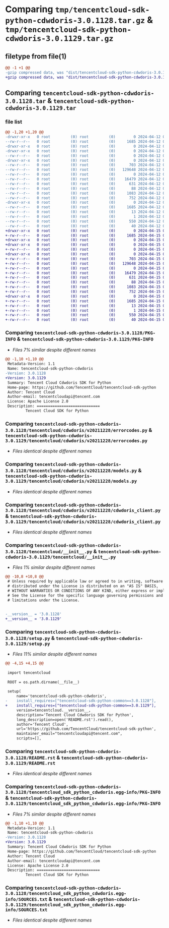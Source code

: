 # Comparing `tmp/tencentcloud-sdk-python-cdwdoris-3.0.1128.tar.gz` & `tmp/tencentcloud-sdk-python-cdwdoris-3.0.1129.tar.gz`

## filetype from file(1)

```diff
@@ -1 +1 @@
-gzip compressed data, was "dist/tencentcloud-sdk-python-cdwdoris-3.0.1128.tar", last modified: Fri Apr 12 09:35:41 2024, max compression
+gzip compressed data, was "dist/tencentcloud-sdk-python-cdwdoris-3.0.1129.tar", last modified: Mon Apr 15 04:19:24 2024, max compression
```

## Comparing `tencentcloud-sdk-python-cdwdoris-3.0.1128.tar` & `tencentcloud-sdk-python-cdwdoris-3.0.1129.tar`

### file list

```diff
@@ -1,20 +1,20 @@
-drwxr-xr-x   0 root         (0) root         (0)        0 2024-04-12 09:35:41.000000 tencentcloud-sdk-python-cdwdoris-3.0.1128/
--rw-r--r--   0 root         (0) root         (0)     1685 2024-04-12 09:35:41.000000 tencentcloud-sdk-python-cdwdoris-3.0.1128/PKG-INFO
-drwxr-xr-x   0 root         (0) root         (0)        0 2024-04-12 09:35:41.000000 tencentcloud-sdk-python-cdwdoris-3.0.1128/tencentcloud/
-drwxr-xr-x   0 root         (0) root         (0)        0 2024-04-12 09:35:41.000000 tencentcloud-sdk-python-cdwdoris-3.0.1128/tencentcloud/cdwdoris/
--rw-r--r--   0 root         (0) root         (0)        0 2024-04-12 09:35:41.000000 tencentcloud-sdk-python-cdwdoris-3.0.1128/tencentcloud/cdwdoris/__init__.py
-drwxr-xr-x   0 root         (0) root         (0)        0 2024-04-12 09:35:41.000000 tencentcloud-sdk-python-cdwdoris-3.0.1128/tencentcloud/cdwdoris/v20211228/
--rw-r--r--   0 root         (0) root         (0)      703 2024-04-12 09:35:41.000000 tencentcloud-sdk-python-cdwdoris-3.0.1128/tencentcloud/cdwdoris/v20211228/errorcodes.py
--rw-r--r--   0 root         (0) root         (0)   129648 2024-04-12 09:35:41.000000 tencentcloud-sdk-python-cdwdoris-3.0.1128/tencentcloud/cdwdoris/v20211228/models.py
--rw-r--r--   0 root         (0) root         (0)        0 2024-04-12 09:35:41.000000 tencentcloud-sdk-python-cdwdoris-3.0.1128/tencentcloud/cdwdoris/v20211228/__init__.py
--rw-r--r--   0 root         (0) root         (0)    16479 2024-04-12 09:35:41.000000 tencentcloud-sdk-python-cdwdoris-3.0.1128/tencentcloud/cdwdoris/v20211228/cdwdoris_client.py
--rw-r--r--   0 root         (0) root         (0)      631 2024-04-12 09:35:41.000000 tencentcloud-sdk-python-cdwdoris-3.0.1128/tencentcloud/__init__.py
--rw-r--r--   0 root         (0) root         (0)       88 2024-04-12 09:35:41.000000 tencentcloud-sdk-python-cdwdoris-3.0.1128/setup.cfg
--rw-r--r--   0 root         (0) root         (0)     1083 2024-04-12 09:35:41.000000 tencentcloud-sdk-python-cdwdoris-3.0.1128/setup.py
--rw-r--r--   0 root         (0) root         (0)      752 2024-04-12 09:35:41.000000 tencentcloud-sdk-python-cdwdoris-3.0.1128/README.rst
-drwxr-xr-x   0 root         (0) root         (0)        0 2024-04-12 09:35:41.000000 tencentcloud-sdk-python-cdwdoris-3.0.1128/tencentcloud_sdk_python_cdwdoris.egg-info/
--rw-r--r--   0 root         (0) root         (0)     1685 2024-04-12 09:35:41.000000 tencentcloud-sdk-python-cdwdoris-3.0.1128/tencentcloud_sdk_python_cdwdoris.egg-info/PKG-INFO
--rw-r--r--   0 root         (0) root         (0)       13 2024-04-12 09:35:41.000000 tencentcloud-sdk-python-cdwdoris-3.0.1128/tencentcloud_sdk_python_cdwdoris.egg-info/top_level.txt
--rw-r--r--   0 root         (0) root         (0)        1 2024-04-12 09:35:41.000000 tencentcloud-sdk-python-cdwdoris-3.0.1128/tencentcloud_sdk_python_cdwdoris.egg-info/dependency_links.txt
--rw-r--r--   0 root         (0) root         (0)      550 2024-04-12 09:35:41.000000 tencentcloud-sdk-python-cdwdoris-3.0.1128/tencentcloud_sdk_python_cdwdoris.egg-info/SOURCES.txt
--rw-r--r--   0 root         (0) root         (0)       40 2024-04-12 09:35:41.000000 tencentcloud-sdk-python-cdwdoris-3.0.1128/tencentcloud_sdk_python_cdwdoris.egg-info/requires.txt
+drwxr-xr-x   0 root         (0) root         (0)        0 2024-04-15 04:19:24.000000 tencentcloud-sdk-python-cdwdoris-3.0.1129/
+-rw-r--r--   0 root         (0) root         (0)     1685 2024-04-15 04:19:24.000000 tencentcloud-sdk-python-cdwdoris-3.0.1129/PKG-INFO
+drwxr-xr-x   0 root         (0) root         (0)        0 2024-04-15 04:19:24.000000 tencentcloud-sdk-python-cdwdoris-3.0.1129/tencentcloud/
+drwxr-xr-x   0 root         (0) root         (0)        0 2024-04-15 04:19:24.000000 tencentcloud-sdk-python-cdwdoris-3.0.1129/tencentcloud/cdwdoris/
+-rw-r--r--   0 root         (0) root         (0)        0 2024-04-15 04:19:24.000000 tencentcloud-sdk-python-cdwdoris-3.0.1129/tencentcloud/cdwdoris/__init__.py
+drwxr-xr-x   0 root         (0) root         (0)        0 2024-04-15 04:19:24.000000 tencentcloud-sdk-python-cdwdoris-3.0.1129/tencentcloud/cdwdoris/v20211228/
+-rw-r--r--   0 root         (0) root         (0)      703 2024-04-15 04:19:24.000000 tencentcloud-sdk-python-cdwdoris-3.0.1129/tencentcloud/cdwdoris/v20211228/errorcodes.py
+-rw-r--r--   0 root         (0) root         (0)   129648 2024-04-15 04:19:24.000000 tencentcloud-sdk-python-cdwdoris-3.0.1129/tencentcloud/cdwdoris/v20211228/models.py
+-rw-r--r--   0 root         (0) root         (0)        0 2024-04-15 04:19:24.000000 tencentcloud-sdk-python-cdwdoris-3.0.1129/tencentcloud/cdwdoris/v20211228/__init__.py
+-rw-r--r--   0 root         (0) root         (0)    16479 2024-04-15 04:19:24.000000 tencentcloud-sdk-python-cdwdoris-3.0.1129/tencentcloud/cdwdoris/v20211228/cdwdoris_client.py
+-rw-r--r--   0 root         (0) root         (0)      631 2024-04-15 04:19:24.000000 tencentcloud-sdk-python-cdwdoris-3.0.1129/tencentcloud/__init__.py
+-rw-r--r--   0 root         (0) root         (0)       88 2024-04-15 04:19:24.000000 tencentcloud-sdk-python-cdwdoris-3.0.1129/setup.cfg
+-rw-r--r--   0 root         (0) root         (0)     1083 2024-04-15 04:19:24.000000 tencentcloud-sdk-python-cdwdoris-3.0.1129/setup.py
+-rw-r--r--   0 root         (0) root         (0)      752 2024-04-15 04:19:24.000000 tencentcloud-sdk-python-cdwdoris-3.0.1129/README.rst
+drwxr-xr-x   0 root         (0) root         (0)        0 2024-04-15 04:19:24.000000 tencentcloud-sdk-python-cdwdoris-3.0.1129/tencentcloud_sdk_python_cdwdoris.egg-info/
+-rw-r--r--   0 root         (0) root         (0)     1685 2024-04-15 04:19:24.000000 tencentcloud-sdk-python-cdwdoris-3.0.1129/tencentcloud_sdk_python_cdwdoris.egg-info/PKG-INFO
+-rw-r--r--   0 root         (0) root         (0)       13 2024-04-15 04:19:24.000000 tencentcloud-sdk-python-cdwdoris-3.0.1129/tencentcloud_sdk_python_cdwdoris.egg-info/top_level.txt
+-rw-r--r--   0 root         (0) root         (0)        1 2024-04-15 04:19:24.000000 tencentcloud-sdk-python-cdwdoris-3.0.1129/tencentcloud_sdk_python_cdwdoris.egg-info/dependency_links.txt
+-rw-r--r--   0 root         (0) root         (0)      550 2024-04-15 04:19:24.000000 tencentcloud-sdk-python-cdwdoris-3.0.1129/tencentcloud_sdk_python_cdwdoris.egg-info/SOURCES.txt
+-rw-r--r--   0 root         (0) root         (0)       40 2024-04-15 04:19:24.000000 tencentcloud-sdk-python-cdwdoris-3.0.1129/tencentcloud_sdk_python_cdwdoris.egg-info/requires.txt
```

### Comparing `tencentcloud-sdk-python-cdwdoris-3.0.1128/PKG-INFO` & `tencentcloud-sdk-python-cdwdoris-3.0.1129/PKG-INFO`

 * *Files 7% similar despite different names*

```diff
@@ -1,10 +1,10 @@
 Metadata-Version: 1.1
 Name: tencentcloud-sdk-python-cdwdoris
-Version: 3.0.1128
+Version: 3.0.1129
 Summary: Tencent Cloud Cdwdoris SDK for Python
 Home-page: https://github.com/TencentCloud/tencentcloud-sdk-python
 Author: Tencent Cloud
 Author-email: tencentcloudapi@tencent.com
 License: Apache License 2.0
 Description: ============================
         Tencent Cloud SDK for Python
```

### Comparing `tencentcloud-sdk-python-cdwdoris-3.0.1128/tencentcloud/cdwdoris/v20211228/errorcodes.py` & `tencentcloud-sdk-python-cdwdoris-3.0.1129/tencentcloud/cdwdoris/v20211228/errorcodes.py`

 * *Files identical despite different names*

### Comparing `tencentcloud-sdk-python-cdwdoris-3.0.1128/tencentcloud/cdwdoris/v20211228/models.py` & `tencentcloud-sdk-python-cdwdoris-3.0.1129/tencentcloud/cdwdoris/v20211228/models.py`

 * *Files identical despite different names*

### Comparing `tencentcloud-sdk-python-cdwdoris-3.0.1128/tencentcloud/cdwdoris/v20211228/cdwdoris_client.py` & `tencentcloud-sdk-python-cdwdoris-3.0.1129/tencentcloud/cdwdoris/v20211228/cdwdoris_client.py`

 * *Files identical despite different names*

### Comparing `tencentcloud-sdk-python-cdwdoris-3.0.1128/tencentcloud/__init__.py` & `tencentcloud-sdk-python-cdwdoris-3.0.1129/tencentcloud/__init__.py`

 * *Files 1% similar despite different names*

```diff
@@ -10,8 +10,8 @@
 # Unless required by applicable law or agreed to in writing, software
 # distributed under the License is distributed on an "AS IS" BASIS,
 # WITHOUT WARRANTIES OR CONDITIONS OF ANY KIND, either express or implied.
 # See the License for the specific language governing permissions and
 # limitations under the License.
 
 
-__version__ = '3.0.1128'
+__version__ = '3.0.1129'
```

### Comparing `tencentcloud-sdk-python-cdwdoris-3.0.1128/setup.py` & `tencentcloud-sdk-python-cdwdoris-3.0.1129/setup.py`

 * *Files 11% similar despite different names*

```diff
@@ -4,15 +4,15 @@
 
 import tencentcloud
 
 ROOT = os.path.dirname(__file__)
 
 setup(
     name='tencentcloud-sdk-python-cdwdoris',
-    install_requires=["tencentcloud-sdk-python-common==3.0.1128"],
+    install_requires=["tencentcloud-sdk-python-common==3.0.1129"],
     version=tencentcloud.__version__,
     description='Tencent Cloud Cdwdoris SDK for Python',
     long_description=open('README.rst').read(),
     author='Tencent Cloud',
     url='https://github.com/TencentCloud/tencentcloud-sdk-python',
     maintainer_email="tencentcloudapi@tencent.com",
     scripts=[],
```

### Comparing `tencentcloud-sdk-python-cdwdoris-3.0.1128/README.rst` & `tencentcloud-sdk-python-cdwdoris-3.0.1129/README.rst`

 * *Files identical despite different names*

### Comparing `tencentcloud-sdk-python-cdwdoris-3.0.1128/tencentcloud_sdk_python_cdwdoris.egg-info/PKG-INFO` & `tencentcloud-sdk-python-cdwdoris-3.0.1129/tencentcloud_sdk_python_cdwdoris.egg-info/PKG-INFO`

 * *Files 7% similar despite different names*

```diff
@@ -1,10 +1,10 @@
 Metadata-Version: 1.1
 Name: tencentcloud-sdk-python-cdwdoris
-Version: 3.0.1128
+Version: 3.0.1129
 Summary: Tencent Cloud Cdwdoris SDK for Python
 Home-page: https://github.com/TencentCloud/tencentcloud-sdk-python
 Author: Tencent Cloud
 Author-email: tencentcloudapi@tencent.com
 License: Apache License 2.0
 Description: ============================
         Tencent Cloud SDK for Python
```

### Comparing `tencentcloud-sdk-python-cdwdoris-3.0.1128/tencentcloud_sdk_python_cdwdoris.egg-info/SOURCES.txt` & `tencentcloud-sdk-python-cdwdoris-3.0.1129/tencentcloud_sdk_python_cdwdoris.egg-info/SOURCES.txt`

 * *Files identical despite different names*

